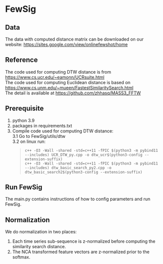 # FewSig
## Data
The data with computed distance matrix can be downloaded on our website: https://sites.google.com/view/onlinefewshot/home<br />

## Reference
The code used for computing DTW distance is from https://www.cs.ucr.edu/~eamonn/UCRsuite.html <br />
The code used for computing Euclidean distance is based on https://www.cs.unm.edu/~mueen/FastestSimilaritySearch.html <br />
The detail is available at  https://github.com/zhhasq/MASS3_FFTW


## Prerequisite 
1. python 3.9
2. packages in requirements.txt
3. Compile code used for computing DTW distance: <br />
  3.1 Go to FewSig/utils/dtw <br />
  3.2 on linux run: <br />
   > `c++ -O3 -Wall -shared -std=c++11 -fPIC $(python3 -m pybind11 --includes) UCR_DTW_py.cpp -o dtw_ucr$(python3-config --extension-suffix)` <br />
   > `c++ -O3 -Wall -shared -std=c++11 -fPIC $(python3 -m pybind11 --includes) dtw_basic_search_py2.cpp -o dtw_basic_search2$(python3-config --extension-suffix)`

## Run FewSig
The main.py contains instructions of how to config parameters and run FewSig.

## Normalization
We do normalization in two places:<br />
1. Each time series sub-sequence is z-normalized before computing the similarity search distance. 
2. The NCA transformed feature vectors are z-normalized prior to the softmax.